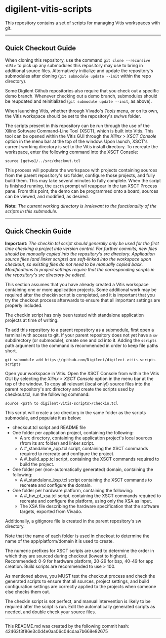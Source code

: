 # digilent-vitis-scripts
This repository contains a set of scripts for managing Vitis workspaces with git. 

----
## Quick Checkout Guide

When cloning this repository, use the command `git clone --recursive <URL>` to pick up any submodules this repository may use to bring in additional source files. Alternatively initialize and update the repository's submodules after cloning (`git submodule update --init` within the repo directory).

Some Digilent Github repositories also require that you check out a specific demo branch. Whenever checking out a demo branch, submodules should be reupdated and reinitialized (`git submodule update --init`, as above).

When launching Vitis, whether through Vivado's *Tools* menu, or on its own, the Vitis workspace should be set to the repository's sw/ws folder.

The scripts present in this repository can be run through the use of the Xilinx Software Command-Line Tool (XSCT), which is built into Vitis. This tool can be opened within the Vitis GUI through the *Xilinx > XSCT Console* option in the menu bar at the top of the window. Upon launch, XSCT's current working directory is set to the Vitis install directory. To recreate the workspace, enter the following command into the XSCT Console:

`source [getws]/../src/checkout.tcl`

This process will populate the workspace with projects containing sources from the parent repository's src folder, configure those projects, and fully build them. This may take several minutes to fully complete. When the script is finished running, the `xsct%` prompt wil reappear in the tan XSCT Process pane. From this point, the demo can be programmed onto a board, sources can be viewed, and modified, as desired.

**Note:** *The current working directory is irrelevant to the functionality of the scripts in this submodule.*

----
## Quick Checkin Guide

**Important:** *The checkin.tcl script should generally only be used for the first time checking a project into version control. For further commits, new files should be manually copied into the repository's src directory. Application source files (and linker scripts) are soft-linked into the workspace upon checkout, so existing files do not need to be manually copied back. Modifications to project settings require that the corresponding scripts in the repository's src directory be edited.*

This section assumes that you have already created a Vitis workspace containing one or more application projects. Some additional work may be required after the checkin script is completed, and it is important that you try the checkout process afterwards to ensure that all important settings are properly included.

The checkin script has only been tested with standalone application projects at time of writing.

To add this repository to a parent repository as a submodule, first open a terminal with access to git. If your parent repository does not yet have a `sw` subdirectory (or submodule), create one and cd into it. Adding the `scripts` path argument to the command is recommended in order to keep file paths short.

`git submodule add https://github.com/Digilent/digilent-vitis-scripts scripts`

Open your workspace in Vitis. Open the XSCT Console from within the Vitis GUI by selecting the *Xilinx > XSCT Console* option in the menu bar at the top of the window. To copy all relevant (local only!) source files into the parent repository's src directory and create the scripts used by checkout.tcl, run the following command:

`source <path to digilent-vitis-scripts>/checkin.tcl`

This script will create a src directory in the same folder as the scripts submodule, and populate it as below:

* checkout.tcl script and README file
* One folder per application project, containing the following:
  * A src directory, containing the application project's local sources (from its src folder) and linker script.
  * A #_standalone_app.tcl script, containing the XSCT commands required to recreate and configure the project.
  * A #_build_app.tcl script, containing the XSCT commands required to build the project.
* One folder per (non-automatically generated) domain, containing the following:
  * A #_standalone_bsp.tcl script containing the XSCT commands to recreate and configure the domain.
* One folder per hardware platform, containing the following:
  * A #_hw_pf_xsa.tcl script, containing the XSCT commands required to recreate and configure the platform, using only the XSA as input.
  * The XSA file describing the hardware specification that the software targets, exported from Vivado.

Additionally, a gitignore file is created in the parent repository's sw directory.

Note that the name of each folder is used in checkout to determine the name of the app/platform/domain it is used to create.

The numeric prefixes for XSCT scripts are used to determine the order in which they are sourced during checkout (lowest to highest). Recommended: 0-9 for hardware platform, 20-29 for bsp, 40-49 for app creation. Build scripts are recommended to use > 100.

As mentioned above, you MUST test the checkout process and check the generated scripts to ensure that all sources, project settings, and build configuration settings are correctly applied to the projects when someone else checks them out.

The checkin script is *not* perfect, and manual intervention is likely to be required after the script is run. Edit the automatically generated scripts as needed, and double check your source files.

----

This README.md was created by the following commit hash:
42463f3f86e3c0d4e0aa06c04cdaa7b668e82675
